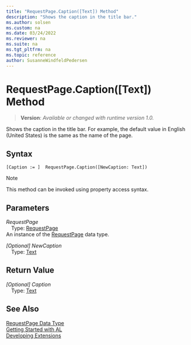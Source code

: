 ```yaml
---
title: "RequestPage.Caption([Text]) Method"
description: "Shows the caption in the title bar."
ms.author: solsen
ms.custom: na
ms.date: 03/24/2022
ms.reviewer: na
ms.suite: na
ms.tgt_pltfrm: na
ms.topic: reference
author: SusanneWindfeldPedersen
---
```

[//]: # (START>DO_NOT_EDIT)
[//]: # (IMPORTANT:Do not edit any of the content between here and the END>DO_NOT_EDIT.)
[//]: # (Any modifications should be made in the .xml files in the ModernDev repo.)
# RequestPage.Caption([Text]) Method
> **Version**: _Available or changed with runtime version 1.0._

Shows the caption in the title bar. For example, the default value in English (United States) is the same as the name of the page.


## Syntax
```AL
[Caption := ]  RequestPage.Caption([NewCaption: Text])
```
> [!NOTE]
> This method can be invoked using property access syntax.
## Parameters
*RequestPage*  
&emsp;Type: [RequestPage](requestpage-data-type.md)  
An instance of the [RequestPage](requestpage-data-type.md) data type.  

*[Optional] NewCaption*  
&emsp;Type: [Text](../text/text-data-type.md)  
  


## Return Value
*[Optional] Caption*  
&emsp;Type: [Text](../text/text-data-type.md)  



[//]: # (IMPORTANT: END>DO_NOT_EDIT)
## See Also
[RequestPage Data Type](requestpage-data-type.md)  
[Getting Started with AL](../../devenv-get-started.md)  
[Developing Extensions](../../devenv-dev-overview.md)